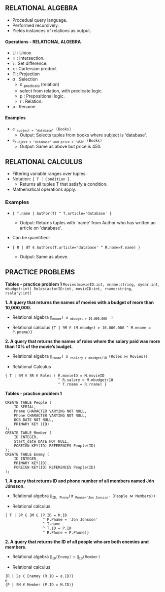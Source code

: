 ## RELATIONAL ALGEBRA
* Procedual query language.
* Performed recursively.
* Yields instances of relations as output.

#### Operations - RELATIONAL ALGEBRA
* U : Union.
* ∩ : Intersection.
* \ : Set difference.
* x : Cartersian product
* ∏ : Projection
* σ : Selection
    * σ <sub>predicate</sub> (relation)
     * select from relation, with predicate logic.
    * p : Prepositional logic.
    * r : Relation.
* ρ : Rename

#### Examples
* `σ `<sub>`subject = "database"`</sub>` (Books)`
    * Output: Selects tuples from books where subject is 'database'.
* ` σ `<sub>`subject = "database" and price = "450"`</sub>` (Books)`
    * Output: Same as above but price is 450.
    
## RELATIONAL CALCULUS
* Filtering variable ranges over tuples.
* Notation: `{ T | Condition }`.
    * Returns all tuples T that satisfy a condition.
* Mathematical operations apply.

### Examples
* `{ T.name | Author(T) ^ T.article='database' }`
    * Output: Returns tuples with 'name' from Author who has written an article on 'database'.

* Can be quantified:
* `{ R | ∃T ∈ Authors(T.article='database' ^ R.name=T.name) }`
    * Output: Same as above.


## PRACTICE PROBLEMS
<b>Tables - practice problem 1</b>
`Movies(movieID:int, mname:string, myear:int, mbudget:int) Roles(actorID:int, movieID:int, rname:string, rsalary:int)`

<b> 1. A query that returns the names of movies with a budget of more than 10,000,000. </b>

- Relational algebra
`∏`<sub>`mname`</sub>`( σ `<sub>`mbudget > 10.000.000 `</sub>` )`

- Relational calculus
`{T | ∃M ∈ (M.mbudget > 10.000.000 ^ M.mname = P.pname)}`

<b> 2. A query that returns the names of roles where the salary paid was more than 10% of the movie’s budget. </b>

- Relational algebra
`∏`<sub>`rname`</sub>`( σ `<sub>`rsalary > mbudget/10 `</sub>`(Roles ⋈ Movies))`

- Relational Calculus
```
{ T | ∃M ∈ ∃R ∈ Roles ( R.movieID = M.movieID 
                        ^ R.salary > M.mbudget/10 
                        ^ T.rname = R.rname) }
```

<b>Tables - practice problem 1</b>
```
CREATE TABLE People (
    ID SERIAL,
    Pname CHARACTER VARYING NOT NULL,
    Phone CHARACTER VARYING NOT NULL,
    DOB DATE NOT NULL,
    PRIMARY KEY (ID)
);
CREATE TABLE Member (
    ID INTEGER,
    Start_date DATE NOT NULL,
    FOREIGN KEY(ID) REFERENCES People(ID)
);
CREATE TABLE Enemy (
    ID INTEGER,
    PRIMARY KEY(ID),
    FOREIGN KEY(ID) REFERENCES People(ID)
);
```

<b> 1. A query that returns ID and phone number of all members named Jón Jónsson. </b>

* Relational algebra
`∏`<sub>`ID, Phone`</sub>`(σ `<sub>`Pname='Jon Jonsson' `</sub>`(People ⋈ Members))`

* Relational calculus
```
{ T | ∃P ∈ ∃M ∈ (P.ID = M.ID
                 ^ P.Pname = 'Jon Jonsson'
                 ^ T.name 
                 ^ T.ID = P.ID
                 ^ R.Phone = P.Phone)}
```

<b> 2. A query that returns the ID of all people who are both enemies and members. </b>

* Relational algebra
`∏`<sub>`ID`</sub>`(Enemy)` ∩ `∏`<sub>`ID`</sub>`(Member)`

* Relational calculus
```
{R | ∃e ∈ Enemey (R.ID = e.ID)}
∩
{P | ∃M ∈ Member (P.ID = M.ID)}
